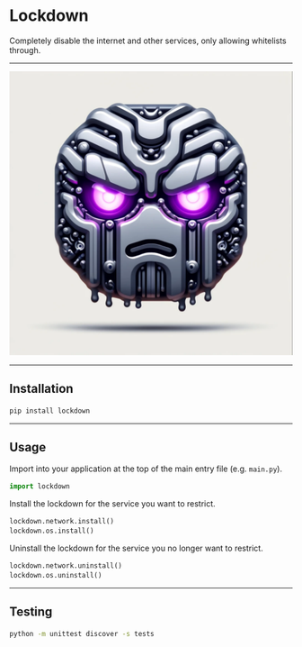 # Lockdown

Completely disable the internet and other services, only allowing whitelists
through.

---

![img.png](img.png)

---

## Installation

```bash
pip install lockdown
```

---

## Usage

Import into your application at the top of the main entry file (e.g. `main.py`).

```python
import lockdown
```

Install the lockdown for the service you want to restrict.

```python
lockdown.network.install()
lockdown.os.install()
```

Uninstall the lockdown for the service you no longer want to restrict.

```python
lockdown.network.uninstall()
lockdown.os.uninstall()
```

---

## Testing

```bash
python -m unittest discover -s tests
```
